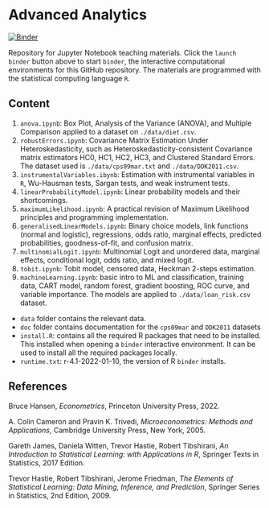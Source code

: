 # Advanced Analytics
[![Binder](https://mybinder.org/badge_logo.svg)](https://mybinder.org/v2/gh/laurentpauwels/advancedanalytics.git/HEAD)

Repository for Jupyter Notebook teaching materials. Click the `launch binder` button above to start `binder`, the interactive computational environments for this GitHub repository. The materials are programmed with the statistical computing language `R`.

## Content

1. `anova.ipynb`: Box Plot, Analysis of the Variance (ANOVA), and Multiple Comparison applied to a dataset on `./data/diet.csv`.
2. `robustErrors.ipynb`: Covariance Matrix Estimation Under Heteroskedasticity, such as Heteroskedasticity-consistent Covariance matrix estimators HC0, HC1, HC2, HC3, and Clustered Standard Errors. The dataset used is `./data/cps09mar.txt` and `./data/DDK2011.csv`.
3. `instrumentalVariables.ibynb`: Estimation with instrumental variables in `R`, Wu-Hausman tests, Sargan tests, and weak instrument tests.
4. `linearProbabilityModel.ipynb`: Linear probability models and their shortcomings.
5. `maximumLikelihood.ipynb`: A practical revision of Maximum Likelihood principles and programming implementation. 
6. `generalisedLinearModels.ipynb`: Binary choice models, link functions (normal and logistic), regressions, odds ratio, marginal effects, predicted probabilities, goodness-of-fit, and confusion matrix.
7. `multinomialLogit.ipynb`: Multinomial Logit and unordered data, marginal effects, conditional logit, odds ratio, and mixed logit. 
8. `tobit.ipynb`: Tobit model, censored data, Heckman 2-steps estimation.
9. `machineLearning.ipynb`: basic intro to ML and classification, training data, CART model, random forest, gradient boosting, ROC curve, and variable importance. The models are applied to `./data/loan_risk.csv` dataset.

- `data` folder contains the relevant data.
- `doc` folder contains documentation for the `cps09mar` and `DDK2011` datasets
- `install.R`: contains all the required R packages that need to be installed. This installed when opening a `binder` interactive environment. It can be used to install all the required packages locally.
- `runtime.txt`: r-4.1-2022-01-10, the version of R `binder` installs. 

## References

Bruce Hansen, _Econometrics_, Princeton University Press, 2022.

A. Colin Cameron and Pravin K. Trivedi, _Microeconometrics: Methods and Applications_, Cambridge University Press, New York, 2005.

Gareth James, Daniela Witten, Trevor Hastie, Robert Tibshirani, _An Introduction to Statistical Learning: with Applications in R_, Springer Texts in Statistics, 2017 Edition.

Trevor Hastie, Robert Tibshirani, Jerome Friedman, _The Elements of Statistical Learning: Data Mining, Inference, and Prediction_, Springer Series in Statistics, 2nd Edition, 2009.